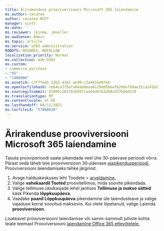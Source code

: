 ```yaml
---
title: Ärirakenduse prooviversiooni Microsoft 365 laiendamine
ms.author: cmcatee
author: cmcatee-MSFT
manager: scotv
ms.date: ''
ms.reviewer: jkinma, jmueller
ms.audience: Admin
ms.topic: article
ms.service: o365-administration
ROBOTS: NOINDEX, NOFOLLOW
localization_priority: Normal
ms.collection: Adm_O365
ms.custom:
- commerce_purchase
- "95"
- "1400006"
ms.assetid: c3fffed1-33b2-4382-ae99-c3a4816497e6
ms.openlocfilehash: ce64ca1f9afa04ab9eaa6129dd5bbafb2b8e799ae32ca24162fd5c8bac7d84fd
ms.sourcegitcommit: 920051182781bd97ce4d4d6fbd268cb37b84d239
ms.translationtype: MT
ms.contentlocale: et-EE
ms.lasthandoff: 08/11/2021
ms.locfileid: "57868638"
---
```

# <a name="extend-your-trial-for-microsoft-365-for-business"></a>Ärirakenduse prooviversiooni Microsoft 365 laiendamine

Tasuta prooviperioodi saate pikendada veel ühe 30-päevase perioodi võrra. Pärast seda läheb teie prooviversioon 30-päevase [ajapikendusperioodi.](https://docs.microsoft.com/alchemyinsights/grace-period-for-microsoft-365-free-trial) Prooviversiooni laiendamiseks tehke järgmist.
  
1. Avage halduskeskuses leht  Toodete \> [arveldamine.](https://go.microsoft.com/fwlink/p/?linkid=842054)
2. Valige **vahekaardil Tooted** proovitellimus, mida soovite pikendada.
3. Valige tellimuse üksikasjade lehel jaotises **Tellimuse ja makse sätted** käsk Pikenda **lõppkuupäeva.**
4. Vaadake **paanil Lõppkuupäeva** pikendamine üle laiendusteave ja valige vajaduse korral soovitud makseviis. Kui olete lõpetanud, valige Laienda **prooviversioon.**

Lisateavet prooviversiooni laiendamise või samm-sammult juhiste kohta leiate teemast Prooviversiooni [laiendamine Office 365 ettevõtetele.](https://docs.microsoft.com/microsoft-365/commerce/extend-your-trial)